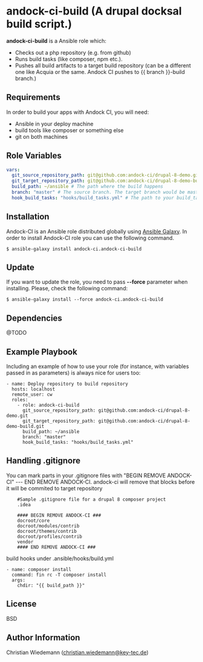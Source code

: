 andock-ci-build (A drupal docksal build script.)
=========

**andock-ci-build** is a Ansible role which:
* Checks out a php repository (e.g. from github)
* Runs build tasks (like composer, npm etc.).  
* Pushes all build artifacts to a target build repository (can be a different one like Acquia or the same. Andock CI pushes to {{ branch }}-build branch.)  
  

Requirements
------------

In order to build your apps with Andock CI, you will need:

* Ansible in your deploy machine
* build tools like composer or something else
* git on both machines


Role Variables
--------------

```yaml
vars:
  git_source_repository_path: git@github.com:andock-ci/drupal-8-demo.git # The source repository 
  git_target_repository_path: git@github.com:andock-ci/drupal-8-demo-build.git # The target repository. Can be the same repository as the source repository 
  build_path: ~/ansible # The path where the build happens
  branch: "master" # The source branch. The target branch would be master-build
  hook_build_tasks: "hooks/build_tasks.yml" # The path to your build_tasks hook file
```

Installation
------------

Andock-CI is an Ansible role distributed globally using [Ansible Galaxy](https://galaxy.ansible.com/). In order to install Andock-CI role you can use the following command.

```
$ ansible-galaxy install andock-ci.andock-ci-build
```

Update
------

If you want to update the role, you need to pass **--force** parameter when installing. Please, check the following command:

```
$ ansible-galaxy install --force andock-ci.andock-ci-build
```

Dependencies
------------

@TODO

Example Playbook
----------------

Including an example of how to use your role (for instance, with variables passed in as parameters) is always nice for users too:

    - name: Deploy repository to build repository
      hosts: localhost
      remote_user: cw
      roles:
        - role: andock-ci-build
          git_source_repository_path: git@github.com:andock-ci/drupal-8-demo.git
          git_target_repository_path: git@github.com:andock-ci/drupal-8-demo-build.git
          build_path: ~/ansible
          branch: "master"
          hook_build_tasks: "hooks/build_tasks.yml"


Handling .gitignore 
----------------

You can mark parts in your .gitignore files with "BEGIN REMOVE ANDOCK-CI" --- END REMOVE ANDOCK-CI.
andock-ci will remove that blocks before it will be commited to target repository
 

        #Sample .gitignore file for a drupal 8 composer project
        .idea
        
        #### BEGIN REMOVE ANDOCK-CI ###
        docroot/core
        docroot/modules/contrib
        docroot/themes/contrib
        docroot/profiles/contrib
        vendor
        #### END REMOVE ANDOCK-CI ###

build hooks under .ansible/hooks/build.yml

    - name: composer install
      command: fin rc -T composer install
      args:
        chdir: "{{ build_path }}"



License
-------

BSD

Author Information
------------------

Christian Wiedemann (christian.wiedemann@key-tec.de)
